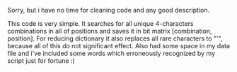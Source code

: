 Sorry, but i have no time for cleaning code and any good description.

This code is very simple. It searches for all unique 4-characters combinations in all of positions and saves it in bit matrix [combination, position]. 
For reducing dictionary it also replaces all rare characters to "'", because all of this do not significant effect.
Also had some space in my data file and i've included some words which erroneously recognized by my script just for fortune :)